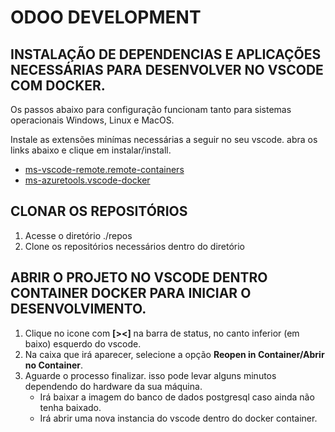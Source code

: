 # ODOO DEVELOPMENT

## INSTALAÇÃO DE DEPENDENCIAS E APLICAÇÕES NECESSÁRIAS PARA DESENVOLVER NO VSCODE COM DOCKER.

Os passos abaixo para configuração funcionam tanto para sistemas operacionais Windows, Linux e MacOS.

Instale as extensões minímas necessárias a seguir no seu vscode. abra os links abaixo e clique em instalar/install.

  - [ms-vscode-remote.remote-containers](https://marketplace.visualstudio.com/items?itemName=ms-vscode-remote.remote-containers) 
  - [ms-azuretools.vscode-docker](https://marketplace.visualstudio.com/items?itemName=ms-azuretools.vscode-docker) 


## CLONAR OS REPOSITÓRIOS
1. Acesse o diretório ./repos
2. Clone os repositórios necessários dentro do diretório


## ABRIR O PROJETO NO VSCODE DENTRO CONTAINER DOCKER PARA INICIAR O DESENVOLVIMENTO.
1. Clique no icone com <b>[><]</b> na barra de status, no canto inferior (em baixo) esquerdo do vscode.
2. Na caixa que irá aparecer, selecione a opção <b>Reopen in Container/Abrir no Container</b>.
3. Aguarde o processo finalizar. isso pode levar alguns minutos dependendo do hardware da sua máquina.
    - Irá baixar a imagem do banco de dados postgresql caso ainda não tenha baixado.
    - Irá abrir uma nova instancia do vscode dentro do docker container.
